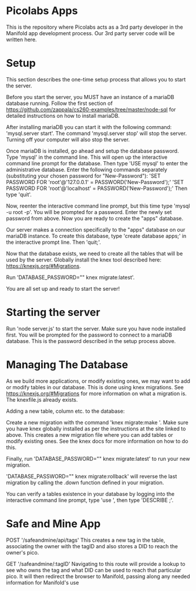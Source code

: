 # Picolabs Apps
This is the repository where Picolabs acts as a 3rd party developer in the Manifold app development process. Our 3rd party server code will be written here.

# Setup
This section describes the one-time setup process that allows you to start the server.

Before you start the server, you MUST have an instance of a mariaDB database running. Follow the first section of https://github.com/zappala/cs260-examples/tree/master/node-sql for detailed instructions on how to install mariaDB.

After installing mariaDB you can start it with the following command: 'mysql.server start'. The command 'mysql.server stop' will stop the server. Turning off your computer will also stop the server.

Once mariaDB is installed, go ahead and setup the database password. Type 'mysql' in the command line. This will open up the interactive command line prompt for the database. Then type 'USE mysql' to enter the administrative database. Enter the following commands separately (substituting your chosen password for "New-Password"):
'SET PASSWORD FOR 'root'@'127.0.0.1' = PASSWORD('New-Password');'
'SET PASSWORD FOR 'root'@'localhost' = PASSWORD('New-Password');'
Then type 'quit'.

Now, reenter the interactive command line prompt, but this time type 'mysql -u root -p'. You will be prompted for a password. Enter the newly set password from above. Now you are ready to create the "apps" database.

Our server makes a connection specifically to the "apps" database on our mariaDB instance. To create this database, type 'create database apps;' in the interactive prompt line. Then 'quit;'.

Now that the database exists, we need to create all the tables that will be used by the server. Globally install the knex tool described here: https://knexjs.org/#Migrations.

Run 'DATABASE_PASSWORD="<your password>" knex migrate:latest'.

You are all set up and ready to start the server!

# Starting the server
Run 'node server.js' to start the server. Make sure you have node installed first. You will be prompted for the password to connect to a mariaDB database. This is the password described in the setup process above.

# Managing The Database
As we build more applications, or modify existing ones, we may want to add or modify tables in our database. This is done using knex migrations. See https://knexjs.org/#Migrations for more information on what a migration is. The knexfile.js already exists.

Adding a new table, column etc. to the database:

Create a new migration with the command 'knex migrate:make <your migration name>'. Make sure you have knex globally installed as per the instructions at the site linked to above. This creates a new migration file where you can add tables or modify existing ones. See the knex docs for more information on how to do this.

Finally, run 'DATABASE_PASSWORD="<your password>" knex migrate:latest' to run your new migration.

'DATABASE_PASSWORD="<your password>" knex migrate:rollback' will reverse the last migration by calling the .down function defined in your migration.

You can verify a tables existence in your database by logging into the interactive command line prompt, type 'use <your databasename>', then type 'DESCRIBE <tablename>;'.

# Safe and Mine App
POST '/safeandmine/api/tags'
This creates a new tag in the table, associating the owner with the tagID and also stores a DID to reach the owner's pico.


GET '/safeandmine/:tagID'
Navigating to this route will provide a lookup to see who owns the tag and what DID can be used to reach that particular pico. It will then redirect the browser to Manifold, passing along any needed information for Manifold's use
